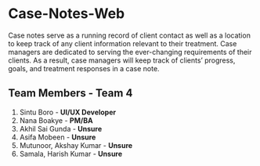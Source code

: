 # Case-Notes-Web
Case notes serve as a running record of client contact as well as a location to keep track of any client information relevant to their treatment. Case managers are dedicated to serving the ever-changing requirements of their clients. As a result, case managers will keep track of clients’ progress, goals, and treatment responses in a case note.

## Team Members - Team 4
1. Sintu Boro - **UI/UX Developer**
2. Nana Boakye - **PM/BA**
3. Akhil Sai Gunda - **Unsure**
4. Asifa Mobeen - **Unsure**
5. Mutunoor, Akshay Kumar - **Unsure**
6. Samala, Harish Kumar - **Unsure**
